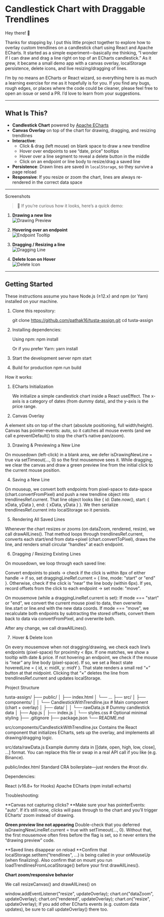 # Candlestick Chart with Draggable Trendlines

Hey there! 👋

Thanks for stopping by. I put this little project together to explore how to overlay custom trendlines on a candlestick chart using React and Apache ECharts. It started as a simple experiment—basically me thinking, “I wonder if I can draw and drag a line right on top of an ECharts candlestick.” As it grew, it became a small demo app with a canvas overlay, localStorage persistence, delete icons, and live resizing/dragging of lines. 

I’m by no means an ECharts or React wizard, so everything here is as much a learning exercise for me as it hopefully is for you. If you find any bugs, rough edges, or places where the code could be cleaner, please feel free to open an issue or send a PR. I’d love to learn from your suggestions.

---

## What Is This?

- **Candlestick Chart** powered by [Apache ECharts](https://echarts.apache.org/)  
- **Canvas Overlay** on top of the chart for drawing, dragging, and resizing trendlines  
- **Interactive**:  
  - Click & drag (left mouse) on blank space to draw a new trendline  
  - Hover over endpoints to see “date, price” tooltips  
  - Hover over a line segment to reveal a delete button in the middle  
  - Click on an endpoint or line body to resize/drag a saved line  
- **Persistence**: Drawn lines are saved in `localStorage`, so they survive a page reload  
- **Responsive**: If you resize or zoom the chart, lines are always re-rendered in the correct data space

---

Screenshots

> 📸 If you’re curious how it looks, here’s a quick demo:

1. **Drawing a new line**  
   ![Drawing Preview](./screenshots/draw-preview.png)



3. **Hovering over an endpoint**  
   ![Endpoint Tooltip](./screenshots/endpoint-tooltip.png)

4. **Dragging / Resizing a line**  
   ![Dragging Line](./screenshots/drag-resize.png)

5. **Delete Icon on Hover**  
   ![Delete Icon](./screenshots/delete-icon.png)

---

## Getting Started

These instructions assume you have Node.js (≥12.x) and npm (or Yarn) installed on your machine.

1. Clone this repository:  
   
   git clone https://github.com/pathak16/tusta-assign.git
   cd tusta-assign

2. Installing dependencies:

   Using npm:
   npm install

   Or if you prefer Yarn:
   yarn install

3. Start the development server
   npm start

4. Build for production
   npm run build


How it works:

1. ECharts Initialization

   We initialize a simple candlestick chart inside a React useEffect.
   The x-axis is a category of dates (from dummy data), and the y-axis is the price range.

2. Canvas Overlay

  A <canvas> element sits on top of the chart (absolute positioning, full width/height).
  Canvas has pointer-events: auto, so it catches all mouse events (and we call e.preventDefault() to stop the chart’s native pan/zoom).

3. Drawing & Previewing a New Line

  On mousedown (left-click) in a blank area, we defer isDrawingNewLine = true via setTimeout(..., 0) so the first mousemove sees it.
  While dragging, we clear the canvas and draw a green preview line from the initial click to the current mouse position.

4. Saving a New Line

  On mouseup, we convert both endpoints from pixel-space to data-space (chart.convertFromPixel) and push a new trendline object into trendlinesRef.current.
  That line object looks like { id: Date.now(), start: { xData, yData }, end: { xData, yData } }.
  We then serialize trendlinesRef.current into localStorage so it persists.

5. Rendering All Saved Lines

  Whenever the chart resizes or zooms (on dataZoom, rendered, resize), we call drawAllLines().
  That method loops through trendlinesRef.current, converts each start/end from data→pixel (chart.convertToPixel), draws the line, and renders small circular “handles” at each           endpoint.

6. Dragging / Resizing Existing Lines

  On mousedown, we loop through each saved line:
  
  Convert endpoints to pixels → check if the click is within 8px of either handle → if so, set draggingLineRef.current = { line, mode: "start" or "end" }.
  Otherwise, check if the click is “near” the line body (within 6px). If yes, record offsets from the click to each endpoint → set mode: "move".
  
  On mousemove (while a draggingLineRef.current is set):
  If mode === "start" or "end", we convert the current mouse pixel to data, then overwrite line.start or line.end with the new data coords.
  If mode === "move", we recalculate both endpoints by subtracting the stored offsets, convert them back to data via convertFromPixel, and overwrite both.
  
  After any change, we call drawAllLines().

7. Hover & Delete Icon

On every mousemove when not dragging/drawing, we check each line’s endpoints (pixel-space) for proximity < 8px. If one matches, we show a tooltip with date & price.
If not hovering an endpoint, we check if the mouse is “near” any line body (pixel-space). If so, we set a React state hoveredLine = { id, x: midX, y: midY }. That state renders a small red “×” button at that midpoint.
Clicking that “×” deletes the line from trendlinesRef.current and updates localStorage.


Project Structure

tusta-assign/
├── public/
│   ├── index.html
│   └── …
├── src/
│   ├── components/
│   │   └── CandlestickWithTrendline.jsx    # Main component (chart + overlay)
│   ├── data/
│   │   └── rawData.js                      # Dummy candlestick data
│   ├── App.js
│   ├── index.js
│   └── styles.css                          # Optional minimal styling
├── .gitignore
├── package.json
└── README.md


src/components/CandlestickWithTrendline.jsx
Contains the React component that initializes ECharts, sets up the <canvas> overlay, and implements all drawing/dragging logic.

src/data/rawData.js
Example dummy data in [[date, open, high, low, close], …] format. You can replace this file or swap in a real API call if you like (e.g. Binance).

public/index.html
Standard CRA boilerplate—just renders the #root div.

Dependencies:

React (v16.8+ for Hooks)
Apache ECharts (npm install echarts)


Troubleshooting:

**Canvas not capturing clicks?
**Make sure your <canvas> has pointerEvents: "auto". If it’s still none, clicks will pass through to the chart and you’ll trigger ECharts’ zoom instead of drawing.

**Green preview line not appearing**
Double-check that you deferred isDrawingNewLineRef.current = true with setTimeout(..., 0). Without that, the first mousemove often fires before the flag is set, so it never enters the “drawing preview” code.

**Saved lines disappear on reload
**Confirm that localStorage.setItem("trendlines", ...) is being called in your onMouseUp (when finalizing). Also confirm that on mount you run loadTrendlinesFromLocalStorage() before your first drawAllLines().

**Chart zoom/responsive behavior**

We call resizeCanvas() and drawAllLines() on

window.addEventListener("resize", updateOverlay);
chart.on("dataZoom", updateOverlay);
chart.on("rendered", updateOverlay);
chart.on("resize", updateOverlay);
If you add other ECharts events (e.g. custom data updates), be sure to call updateOverlay() there too.





 

